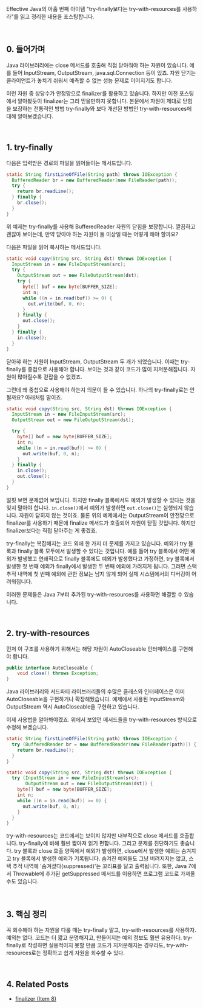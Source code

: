 Effective Java의 아홉 번째 아이템 "try-finally보다는 try-with-resources를 사용하라"를 읽고 정리한 내용을 포스팅합니다.

<br>

## 0. 들어가며

Java 라이브러리에는 close 메서드를 호출해 직접 닫아줘야 하는 자원이 있습니다. 예를 들어 InputStream, OutputStream, java.sql.Connection 등이 있죠. 자원 닫기는 클라이언트가 놓치기 쉬워서 예측할 수 없는 성능 문제로 이어지기도 합니다.

이런 자원 중 상당수가 안정망으로 finalizer를 활용하고 있습니다. 하지만 이전 포스팅에서 알아봤듯이 finalizer는 그리 믿을만하지 못합니다. 본문에서 자원이 제대로 닫힘을 보장하는 전통적인 방법 try-finally와 보다 개선된 방법인 try-with-resources에 대해 알아보겠습니다.

<br>

## 1. try-finally

다음은 입력받은 경로의 파일을 읽어들이는 메서드입니다.

```java
static String firstLineOfFile(String path) throws IOException {
  BufferedReader br = new BufferedReader(new FileReader(path));
  try {
    return br.readLine();
  } finally {
    br.close();
  }
}
```

위 예제는 try-finally를 사용해 BufferedReader 자원의 닫힘을 보장합니다. 깔끔하고 괜찮아 보이는데, 만약 닫아야 하는 자원이 둘 이상일 때는 어떻게 해야 할까요?

다음은 파일을 읽어 복사하는 메서드입니다.

```java
static void copy(String src, String dst) throws IOException {
  InputStream in = new FileInputStream(src);
  try {
    OutputStream out = new FileOutputStream(dst);
    try {
      byte[] buf = new byte[BUFFER_SIZE];
      int n;
      while ((n = in.read(buf)) >= 0) {
        out.write(buf, 0, n);
      }
    } finally {
      out.close();
    }
  } finally {
    in.close();
  }
}
```

닫아햐 하는 자원이 InputStream, OutputStream 두 개가 되었습니다. 이때는 try-finally를 중첩으로 사용해야 합니다. 보이는 것과 같이 코드가 많이 지저분해집니다. 자원이 많아질수록 걷잡을 수 없겠죠.

그런데 왜 중첩으로 사용해야 하는지 의문이 들 수 있습니다. 하나의 try-finally로는 안될까요? 아래처럼 말이죠.

```java
static void copy(String src, String dst) throws IOException {
  InputStream in = new FileInputStream(src);
  OutputStream out = new FileOutputStream(dst);

  try {
    byte[] buf = new byte[BUFFER_SIZE];
    int n;
    while ((n = in.read(buf)) >= 0) {
      out.write(buf, 0, n);
    }
  } finally {
    in.close();
    out.close();
  }
}
```

얼핏 보면 문제없어 보입니다. 하지만 finally 블록에서도 예외가 발생할 수 있다는 것을 잊지 말아야 합니다. `in.close()`에서 예외가 발생하면 `out.close()`는 실행되지 않습니다. 자원이 닫히지 않는 것이죠. 물론 위의 예제에서는 OutputStream이 안전망으로 finalizer를 사용하기 때문에 finalize 메서드가 호출되어 자원이 닫힐 것입니다. 하지만 finalizer보다는 직접 닫아주는 게 좋겠죠.

try-finally는 복잡해지는 코드 외에 한 가지 더 문제를 가지고 있습니다. 예외가 try 블록과 finally 블록 모두에서 발생할 수 있다는 것입니다. 예를 들어 try 블록에서 어떤 예외가 발생했고 연쇄적으로 finally 블록에도 예외가 발생했다고 가정하면, try 블록에서 발생한 첫 번째 예외가 finally에서 발생한 두 번째 예외에 가려지게 됩니다. 그러면 스택 추적 내역에 첫 번째 예외에 관한 정보는 남지 않게 되어 실제 시스템에서의 디버깅이 어려워집니다.

이러한 문제들은 Java 7부터 추가된 try-with-resources를 사용하면 해결할 수 있습니다. 

<br>

## 2. try-with-resources

먼저 이 구조를 사용하기 위해서는 해당 자원이 AutoCloseable 인터페이스를 구현해야 합니다.

```java
public interface AutoCloseable {
    void close() throws Exception;
}
```

Java 라이브러리와 서드파티 라이브러리들의 수많은 클래스와 인터페이스은 이미 AutoCloseable을 구현하거나 확장해뒀습니다. 예제에서 사용된 InputStream와 OutputStream 역시 AutoCloseable을 구현하고 있습니다. 

이제 사용법을 알아봐야겠죠. 위에서 보았던 메서드들을 try-with-resources 방식으로 수정해 보겠습니다.

```java
static String firstLineOfFile(String path) throws IOException {
  try (BufferedReader br = new BufferedReader(new FileReader(path))) {
    return br.readLine();
  }
}
```

```java
static void copy(String src, String dst) throws IOException {
  try (InputStream in = new FileInputStream(src);
       OutputStream out = new FileOutputStream(dst)) {
    byte[] buf = new byte[BUFFER_SIZE];
    int n;
    while ((n = in.read(buf)) >= 0) {
      out.write(buf, 0, n);
    }
  }
}
```

try-with-resources는 코드에서는 보이지 않지만 내부적으로 close 메서드를 호출합니다. try-finally에 비해 훨씬 짧아져 읽기 편합니다. 그리고 문제를 진단하기도 좋습니다. try 블록과 close 호출 양쪽에서 예외가 발생하면, close에서 발생한 예외는 숨겨지고 try 블록에서 발생한 예외가 기록됩니다. 숨겨진 예외들도 그냥 버려지지는 않고, 스택 추적 내역에 '숨겨졌다(suppressed)'는 꼬리표를 달고 출력됩니다. 또한, Java 7에서 Throwable에 추가된 getSuppressed 메서드를 이용하면 프로그램 코드로 가져올 수도 있습니다.

<br>

## 3. 핵심 정리

꼭 회수해야 하는 자원을 다룰 때는 try-finally 말고, try-with-resources를 사용하자. 예외는 없다. 코드는 더 짧고 분명해지고, 만들어지는 예외 정보도 훨씬 유용하다. try-finally로 작성하면 실용적이지 못할 만큼 코드가 지저분해지는 경우라도, try-with-resources로는 정확하고 쉽게 자원을 회수할 수 있다.

<br>

## 4. Related Posts

- [finalizer (Item 8)](https://heung27.github.io/posts/item-8-finalizer%EC%99%80-cleaner-%EC%82%AC%EC%9A%A9%EC%9D%84-%ED%94%BC%ED%95%98%EB%9D%BC/)
